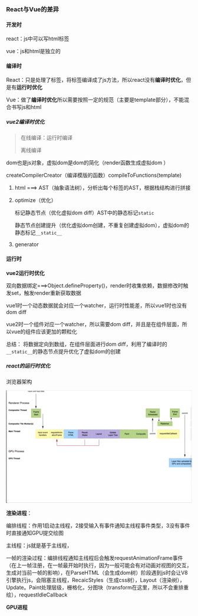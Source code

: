 ### React与Vue的差异

#### 开发时

react：js中可以写html标签

vue：js和html是独立的

#### 编译时

React：只是处理了标签，将标签编译成了js方法，所以react没有**编译时优化**，但是有**运行时优化**

Vue：做了**编译时优化**所以需要按照一定的规范（主要是template部分），不能混合书写js和html

##### vue2编译时优化

> 在线编译：运行时编译
>
> 离线编译

dom也是js对象，虚拟dom是dom的简化（render函数生成虚拟dom ）

createCompilerCreator（编译模版的函数）compileToFunctions(template)

1. html ===> AST（抽象语法树），分析出每个标签的AST，根据栈结构进行拼接

2. optimize（优化）

   标记静态节点（优化虚拟dom  diff）AST中的静态标记`static` 

   静态节点创建提升（优化虚拟dom创建，不重复创建虚拟dom），虚拟dom的静态标记`__static__`

3. generator

#### 运行时

**vue2运行时优化**

双向数据绑定===>Object.defineProperty()，render时收集依赖，数据修改时触发set，触发render重新获取数据

vue1时一个动态数据就会对应一个watcher，运行时性能差，所以vue1时也没有dom diff

vue2时一个组件对应一个watcher，所以需要dom diff，并且是在组件层面，所以vue的组件应该更加的颗粒化

总结： 将数据定向到数组，在组件层面进行dom diff，利用了编译时的`__static__`的静态节点提升优化了虚拟dom的创建

##### react的运行时优化

浏览器架构

![浏览器架构](./media/浏览器架构.png)

**渲染进程**：

编排线程：作用1启动主线程，2接受输入有事件通知主线程事件类型，3没有事件时直接通知GPU提交绘图

主线程：js就是基于主线程，

一帧的渲染过程：编排线程通知主线程后会触发requestAnimationFrame事件（在上一帧注册，在一帧最开始时执行，因为一般可能会有对动画对视图的交互，生成对当前一帧的影响），在ParseHTML（会生成dom树）阶段遇到js时会让V8引擎执行js，会阻塞主线程，RecaicStyles（生成css树），Layout（渲染树），Update。Paint处理层级，栅格化，分图块（transform在这里，所以不会重排重绘），requestIdleCallback

**GPU进程**